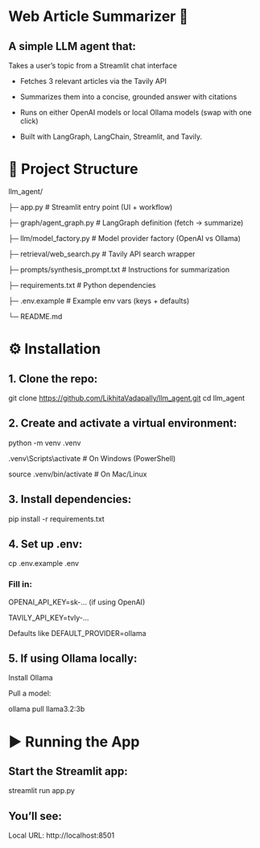 # Web Article Summarizer 🧠
## A simple LLM agent that:

Takes a user’s topic from a Streamlit chat interface

- Fetches 3 relevant articles via the Tavily API

- Summarizes them into a concise, grounded answer with citations

- Runs on either OpenAI models or local Ollama models (swap with one click)

- Built with LangGraph, LangChain, Streamlit, and Tavily.



# 📂 Project Structure
llm_agent/

├─ app.py                  # Streamlit entry point (UI + workflow)

├─ graph/agent_graph.py       # LangGraph definition (fetch → summarize)


├─ llm/model_factory.py     # Model provider factory (OpenAI vs Ollama)

├─ retrieval/web_search.py        # Tavily API search wrapper

├─ prompts/synthesis_prompt.txt # Instructions for summarization

├─ requirements.txt        # Python dependencies

├─ .env.example            # Example env vars (keys + defaults)

└─ README.md               

# ⚙️ Installation

## 1. Clone the repo:

git clone https://github.com/LikhitaVadapally/llm_agent.git
cd llm_agent


## 2. Create and activate a virtual environment:

python -m venv .venv

.venv\Scripts\activate   # On Windows (PowerShell)

source .venv/bin/activate # On Mac/Linux


## 3. Install dependencies:

pip install -r requirements.txt


## 4. Set up .env:

cp .env.example .env

### Fill in:

OPENAI_API_KEY=sk-... (if using OpenAI)

TAVILY_API_KEY=tvly-...

Defaults like DEFAULT_PROVIDER=ollama

## 5. If using Ollama locally:

Install Ollama

Pull a model:

ollama pull llama3.2:3b

# ▶️ Running the App

## Start the Streamlit app:

streamlit run app.py


## You’ll see:

Local URL: http://localhost:8501
